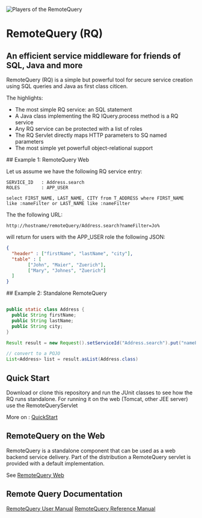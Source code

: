 
![Players of the RemoteQuery](https://docs.google.com/drawings/d/e/2PACX-1vQsPlanMiS2yX50Qxo3qR4Eb2di8tXoW3387qDHBcaJtvpu18WlyTY-k9Gfcvk8bCVCEhC9akweRta2/pub?w=378&amp;h=94)



# RemoteQuery (RQ)

## An efficient service middleware for friends of SQL, Java and more


RemoteQuery (RQ) is a simple but powerful tool for secure service creation using SQL queries and Java as first class citicen. 

The highlights:

+ The most simple RQ service: an SQL statement
+ A Java class implementing the RQ IQuery.process method is a RQ service
+ Any RQ service can be protected with a list of roles
+ The RQ Servlet directly maps HTTP parameters to SQ named parameters
+ The most simple yet powerfull object-relational support

## Example 1: RemoteQuery Web

Let us assume we have the following RQ service entry: 

```
SERVICE_ID   : Address.search
ROLES        : APP_USER

select FIRST_NAME, LAST_NAME, CITY from T_ADDRESS where FIRST_NAME like :nameFilter or LAST_NAME like :nameFilter
```

The the following URL:

```
http://hostname/remoteQuery/Address.search?nameFilter=Jo%
```
 
will return for users with the APP_USER role the following JSON:

```json
{
  "header" : ["firstName", "lastName", "city"],
  "table" : [
        ["John", "Maier", "Zuerich"],
        ["Mary", "Johnes", "Zuerich"]
  ]
}
```


## Example 2: Standalone RemoteQuery


```java

public static class Address {
  public String firstName;
  public String lastName;
  public String city;
}

Result result = new Request().setServiceId("Address.search").put("nameFilter", "Jo%").addRole("APP_USER").run();

// convert to a POJO
List<Address> list = result.asList(Address.class)

```


## Quick Start

Download or clone this repository and run the JUnit classes to see how the RQ runs standalone. For running it on the web (Tomcat, other JEE server) use the RemoteQueryServlet

More on : [QuickStart](docs/quickstart.md)

## RemoteQuery on the Web

RemoteQuery is a standalone component that can be used as a web backend service delivery. Part of the distribution a RemoteQuery servlet is provided with a default implementation.

See [RemoteQuery Web](docs/remotequery_web.md)


## Remote Query Documentation

[RemoteQuery User Manual](docs/user_manual.md)
[RemoteQuery Reference Manual](docs/reference_manual.md)


